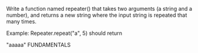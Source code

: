 Write a function named repeater() that takes two arguments (a string and a number), and returns a new string where the input string is repeated that many times.

Example:
Repeater.repeat("a", 5)
should return

"aaaaa"
FUNDAMENTALS